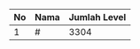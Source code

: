 | No | Nama            | Jumlah Level |
|----|-----------------|--------------|
| 1  | #    |    3304        |
